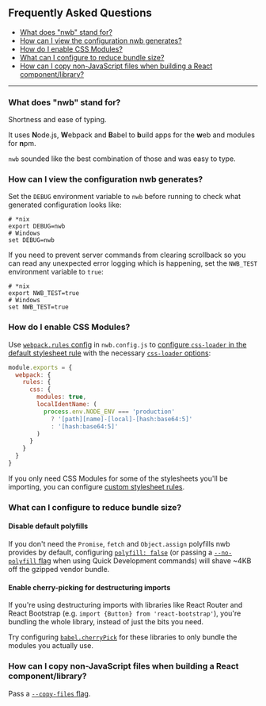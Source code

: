 ## Frequently Asked Questions

- [What does "nwb" stand for?](#what-does-nwb-stand-for)
- [How can I view the configuration nwb generates?](#how-can-i-view-the-configuration-nwb-generates)
- [How do I enable CSS Modules?](#how-do-i-enable-css-modules)
- [What can I configure to reduce bundle size?](#what-can-i-configure-to-reduce-bundle-size)
- [How can I copy non-JavaScript files when building a React component/library?](#how-can-i-copy-non-javascript-files-when-building-a-react-component-library)

---

### What does "nwb" stand for?

Shortness and ease of typing.

It uses **N**ode.js, **W**ebpack and **B**abel to **b**uild apps for the **w**eb and modules for **n**pm.

`nwb` sounded like the best combination of those and was easy to type.

### How can I view the configuration nwb generates?

Set the `DEBUG` environment variable to `nwb` before running to check what generated configuration looks like:

```
# *nix
export DEBUG=nwb
# Windows
set DEBUG=nwb
```

If you need to prevent server commands from clearing scrollback so you can read any unexpected error logging which is happening, set the `NWB_TEST` environment variable to `true`:

```
# *nix
export NWB_TEST=true
# Windows
set NWB_TEST=true
```

### How do I enable CSS Modules?

Use [`webpack.rules` config](/docs/Configuration.md#rules-object) in `nwb.config.js` to [configure `css-loader` in the default stylesheet rule](/docs/Stylesheets.md#default-stylesheet-rules) with the necessary [`css-loader` options](https://github.com/webpack-contrib/css-loader#options):

```js
module.exports = {
  webpack: {
    rules: {
      css: {
        modules: true,
        localIdentName: (
          process.env.NODE_ENV === 'production'
            ? '[path][name]-[local]-[hash:base64:5]'
            : '[hash:base64:5]'
        )
      }
    }
  }
}
```

If you only need CSS Modules for some of the stylesheets you'll be importing, you can configure [custom stylesheet rules](/docs/Stylesheets.md#custom-stylesheet-rules).

### What can I configure to reduce bundle size?

#### Disable default polyfills

If you don't need the `Promise`, `fetch` and `Object.assign` polyfills nwb provides by default, configuring [`polyfill: false`](/docs/Configuration.md#polyfill-boolean) (or passing a [`--no-polyfill` flag](/docs/guides/QuickDevelopment.md#options-for-run-and-build-commands) when using Quick Development commands) will shave ~4KB off the gzipped vendor bundle.

#### Enable cherry-picking for destructuring imports

If you're using destructuring imports with libraries like React Router and React Bootstrap (e.g. `import {Button} from 'react-bootstrap'`), you're bundling the whole library, instead of just the bits you need.

Try configuring [`babel.cherryPick`](/docs/Configuration.md#cherrypick-string--arraystring) for these libraries to only bundle the modules you actually use.

### How can I copy non-JavaScript files when building a React component/library?

Pass a [`--copy-files` flag](/docs/guides/ReactComponent.md#--copy-files).
